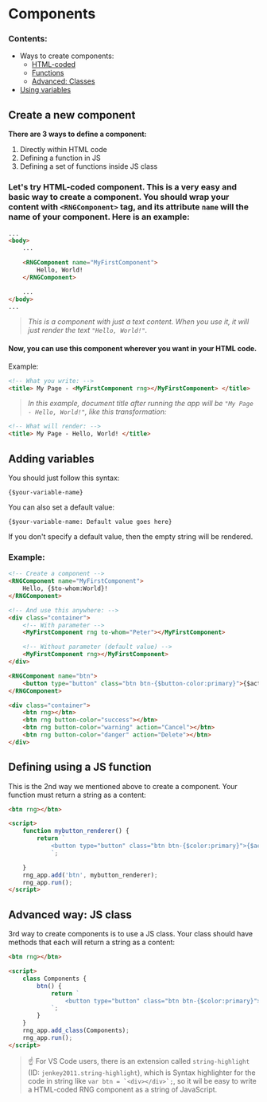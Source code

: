 # Components

### Contents:
- Ways to create components:
    - [HTML-coded](#lets-try-html-coded-component-this-is-a-very-easy-and-basic-way-to-create-a-component-here-is-an-example)
    - [Functions](#defining-using-a-js-function)
    - [Advanced: Classes](#advanced-way-js-class)
- [Using variables](#adding-variables)


## Create a new component
**There are 3 ways to define a component:**
1. Directly within HTML code
3. Defining a function in JS
2. Defining a set of functions inside JS class


###  Let's try **HTML-coded component.** This is a very easy and basic way to create a component. You should wrap your content with `<RNGComponent>` tag, and its attribute `name` will the name of your component. Here is an example:
```html
...
<body>
    ...

    <RNGComponent name="MyFirstComponent">
        Hello, World!
    </RNGComponent>

    ...
</body>
...
```
> <i> This is a component with just a text content. When you use it, it will just render the text `"Hello, World!"`.</i>


#### Now, you can use this component wherever you want in your HTML code.

Example:
```html
<!-- What you write: -->
<title> My Page - <MyFirstComponent rng></MyFirstComponent> </title>
```
> <i> In this example, document title after running the app will be `"My Page - Hello, World!"`, like this transformation: </i>
```html
<!-- What will render: -->
<title> My Page - Hello, World! </title>
```


## Adding variables
You should just follow this syntax:
```
{$your-variable-name}
```
You can also set a default value:
```
{$your-variable-name: Default value goes here}
```
If you don't specify a default value, then the empty string will be rendered.

### Example:
```html
<!-- Create a component -->
<RNGComponent name="MyFirstComponent">
    Hello, {$to-whom:World}!
</RNGComponent>

<!-- And use this anywhere: -->
<div class="container">
    <!-- With parameter -->
    <MyFirstComponent rng to-whom="Peter"></MyFirstComponent>

    <!-- Without parameter (default value) -->
    <MyFirstComponent rng></MyFirstComponent>
</div>
```

```html
<RNGComponent name="btn">
    <button type="button" class="btn btn-{$button-color:primary}">{$action:Save}</button>
</RNGComponent>

<div class="container">
    <btn rng></btn>
    <btn rng button-color="success"></btn>
    <btn rng button-color="warning" action="Cancel"></btn>
    <btn rng button-color="danger" action="Delete"></btn>
</div>
```



## Defining using a JS function
This is the 2nd way we mentioned above to create a component. Your function must return a string as a content:
```html
<btn rng></btn>

<script>
    function mybutton_renderer() {
        return `
            <button type="button" class="btn btn-{$color:primary}">{$action:Button}</button>
            `;

    }
    rng_app.add('btn', mybutton_renderer);
    rng_app.run();
</script>
```



## Advanced way: JS class
3rd way to create components is to use a JS class. Your class should have methods that each will return a string as a content:
```html
<btn rng></btn>

<script>
    class Components {
        btn() {
            return `
                <button type="button" class="btn btn-{$color:primary}">{$action:Button}</button>
            `;
        }
    }
    rng_app.add_class(Components);
    rng_app.run();
</script>
```
> ☝️ For VS Code users, there is an extension called `string-highlight`
> (ID: `jenkey2011.string-highlight`), which is Syntax highlighter for
> the code in string like ```var btn = `<div></div>`;```, so it wil be
> easy to write a HTML-coded RNG component as a string of JavaScript.

